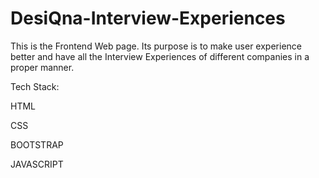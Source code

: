 # DesiQna-Interview-Experiences
This is the Frontend Web page. Its purpose is to make user experience better and have all the Interview Experiences of different companies in a proper manner.

Tech Stack:

HTML

CSS

BOOTSTRAP

JAVASCRIPT
